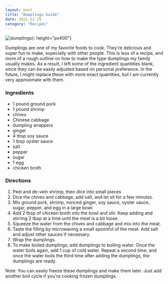 ```yaml
---
layout: post
title: "Dumplings Guide"
date: 2021-12-25
category: "Recipes"
---
```


![dumplings](https://ryanlu41.github.io/images/blog/DSC_0044.JPG){: height="px400"}

Dumplings are one of my favorite foods to cook. They're delicious and super fun to make, especially with other people. This is less of a recipe, and more of a rough outline on how to make the type dumplings my family usually makes. As a result, I left some of the ingredient quantities blank, since they can be easily adjusted based on personal preference. In the future, I might replace these with more exact quantities, but I am currently very approximate with them.


### Ingredients
* 1 pound ground pork
* 1 pound shrimp
* chives
* Chinese cabbage
* dumpling wrappers
* ginger
* 4 tbsp soy sauce
* 1 tbsp oyster sauce
* salt
* pepper
* sugar
* 1 egg
* chicken broth

### Directions
1. Peel and de-vein shrimp, then dice into small pieces
2. Dice the chives and cabbage, add salt, and let sit for a few minutes. 
3. Mix ground pork, shrimp, minced ginger, soy sauce, oyster sauce, sugar, pepper, and egg in a large bowl.
4. Add 2 tbsp of chicken broth into the bowl and stir. Keep adding and stirring 2 tbsp at a time until the meat is a bit loose.
5. Squeeze the water from the chives and cabbage and mix into the meat. 
6. Taste the filling by microwaving a small spoonful of the meat. Add salt and adjust other sauces if necessary.
7. Wrap the dumplings. 
8. To make boiled dumplings, add dumplings to boiling water. Once the water boils again, add 1 cup of cold water. Repeat a second time, and once the water boils the third time after adding the dumplings, the dumplings are ready.

Note: You can easily freeze these dumplings and make them later. Just add another boil cycle if you're cooking frozen dumplings. 